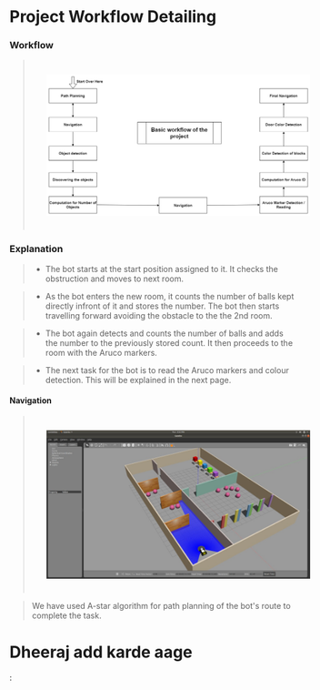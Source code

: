 # Project Workflow Detailing

### **Workflow**

> <img src="../images/workflow.png" style="vertical-align:middle; padding:25px 25px 25px 25px" width="700">

### **Explanation**

> - The bot starts at the start position assigned to it. It checks the obstruction and moves to next room.

> - As the bot enters the new room, it counts the number of balls kept directly infront of it and stores the number. The bot then starts travelling forward avoiding the obstacle to the the 2nd room.

> - The bot again detects and counts the number of balls and adds the number to the previously stored count. It then proceeds to the room with the Aruco markers.

> - The next task for the bot is to read the Aruco markers and colour detection. This will be explained in the next page.

#### Navigation

> <img src="../images/image1.jpeg" style="vertical-align:middle; padding:25px 25px 25px 25px" width="700">

> We have used A-star algorithm for path planning of the bot's route to complete the task.

# Dheeraj add karde aage

: 
